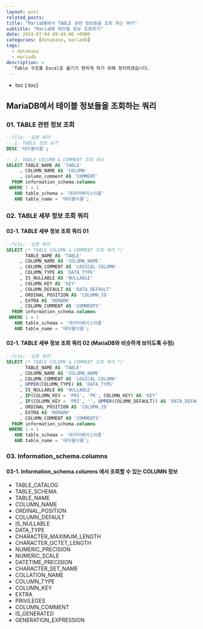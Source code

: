 ```yaml
---
layout: post
related_posts: 
title: "MariaDB에서 TABLE 관련 정보들을 조회 하는 쿼리"
subtitle: "MariaDB 테이블 정보 조회하기"
date: 2024-07-04 09:44:00 +0900
categories: [database, mariadb]
tags: 
  - database
  - mariadb
description: >
  'Table 구조를 Excel로 옮기기 편하게 하기 위해 정리하였습니다.
---
```

* toc
{:toc}

## MariaDB에서 테이블 정보들을 조회하는 쿼리
### 01. TABLE 관련 정보 조회

~~~sql
--file: '실행 쿼리'
-- 1. TABLE 정보 보기
DESC '테이블이름';

-- 2. TABLE COLUMN & COMMENT 조회 쿼리
SELECT TABLE_NAME AS 'TABLE'
     , COLUMN_NAME AS 'COLUMN'
     , column_comment AS 'COMMENT'
  FROM information_schema.columns
 WHERE 1 = 1
   AND table_schema = '데이터베이스이름'
   AND table_name = '테이블이름';
~~~

### 02. TABLE 세부 정보 조회 쿼리
#### 02-1. TABLE 세부 정보 조회 쿼리 01

~~~sql
--file: '실행 쿼리'
SELECT /* TABLE COLUMN & COMMENT 조회 쿼리 */
       TABLE_NAME AS 'TABLE'
     , COLUMN_NAME AS 'COLUMN_NAME'
     , COLUMN_COMMENT AS 'LOGICAL COLUMN'
     , COLUMN_TYPE AS 'DATA_TYPE'
     , IS_NULLABLE AS 'NULLABLE'
     , COLUMN_KEY AS 'KEY'
     , COLUMN_DEFAULT AS 'DATA_DEFAULT'
     , ORDINAL_POSITION AS 'COLUMN_ID'
     , EXTRA AS 'REMARK'
     , COLUMN_COMMENT AS 'COMMENTS'
  FROM information_schema.columns
 WHERE 1 = 1
   AND table_schema = '데이터베이스이름'
   AND table_name = '테이블이름';
~~~

#### 02-1. TABLE 세부 정보 조회 쿼리 02 (MariaDB와 비슷하게 보이도록 수정)

~~~sql
--file: '실행 쿼리'
SELECT /* TABLE COLUMN & COMMENT 조회 쿼리 */
       TABLE_NAME AS 'TABLE'
     , COLUMN_NAME AS 'COLUMN_NAME'
     , COLUMN_COMMENT AS 'LOGICAL COLUMN'
     , UPPER(COLUMN_TYPE) AS 'DATA_TYPE'
     , IS_NULLABLE AS 'NULLABLE'
     , IF(COLUMN_KEY = 'PRI', 'PK', COLUMN_KEY) AS 'KEY'
     , IF(COLUMN_KEY = 'PRI', '', UPPER(COLUMN_DEFAULT)) AS 'DATA_DEFAULT'
     , ORDINAL_POSITION AS 'COLUMN_ID'
     , EXTRA AS 'REMARK'
     , COLUMN_COMMENT AS 'COMMENTS'
  FROM information_schema.columns
 WHERE 1 = 1
   AND table_schema = '데이터베이스이름'
   AND table_name = '테이블이름';
~~~

### 03. Information_schema.columns
#### 03-1. Information_schema.columns 에서 조회할 수 있는 COLUMN 정보
 -  TABLE_CATALOG
 -  TABLE_SCHEMA
 -  TABLE_NAME
 -  COLUMN_NAME
 -  ORDINAL_POSITION
 -  COLUMN_DEFAULT
 -  IS_NULLABLE
 -  DATA_TYPE
 -  CHARACTER_MAXIMUM_LENGTH
 -  CHARACTER_OCTET_LENGTH
 -  NUMERIC_PRECISION
 -  NUMERIC_SCALE
 -  DATETIME_PRECISION
 -  CHARACTER_SET_NAME
 -  COLLATION_NAME
 -  COLUMN_TYPE
 -  COLUMN_KEY
 -  EXTRA
 -  PRIVILEGES
 -  COLUMN_COMMENT
 -  IS_GENERATED
 -  GENERATION_EXPRESSION